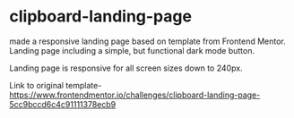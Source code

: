 # clipboard-landing-page
made a responsive landing page based on template from Frontend Mentor.  Landing page including a simple, but functional dark mode button.

Landing page is responsive for all screen sizes down to 240px.  

Link to original template- https://www.frontendmentor.io/challenges/clipboard-landing-page-5cc9bccd6c4c91111378ecb9
